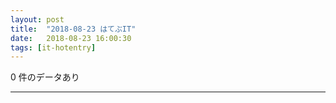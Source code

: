 ```yaml
---
layout: post
title:  "2018-08-23 はてぶIT"
date:   2018-08-23 16:00:30
tags: [it-hotentry]
---
```

0 件のデータあり

<hr>
